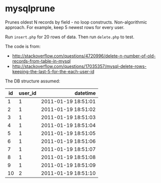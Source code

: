 mysqlprune
==========

Prunes oldest N records by field - no loop constructs. Non-algorithmic approach. For example, keep 5 newest rows for 
every user.

Run `insert.php` for 20 rows of data. Then run `delete.php` to test.

The code is from: 

* http://stackoverflow.com/questions/4720996/delete-n-number-of-old-records-from-table-in-mysql
* http://stackoverflow.com/questions/17035357/mysql-delete-rows-keeping-the-last-5-for-the-each-user-id

The DB structure assumed: 

| id| user_id | datetime          |
|---|---------|-------------------:|
| 1 |   1     | 2011-01-19 18:51:01|
| 2 |   1     | 2011-01-19 18:51:02| 
|3  |   1     | 2011-01-19 18:51:03|  
|4  |   1     | 2011-01-19 18:51:04|  
|5  |   1     | 2011-01-19 18:51:05|  
|6  |   1     | 2011-01-19 18:51:06|  
|7  |   1     | 2011-01-19 18:51:07|  
|8  |   1     | 2011-01-19 18:51:08|  
|9  |   1     | 2011-01-19 18:51:09|  
|10 |   2     | 2011-01-19 18:51:10|  
  

